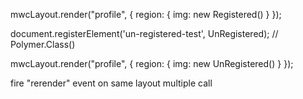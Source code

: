 mwcLayout.render("profile", {
    region: {
        img: new Registered()
    }
});

document.registerElement('un-registered-test', UnRegistered); // Polymer.Class()

mwcLayout.render("profile", {
    region: {
        img: new UnRegistered()
    }
});

fire "rerender" event on same layout multiple call
